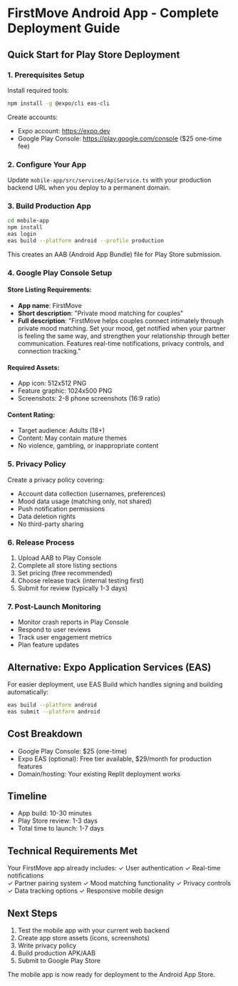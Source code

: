 # FirstMove Android App - Complete Deployment Guide

## Quick Start for Play Store Deployment

### 1. Prerequisites Setup

Install required tools:
```bash
npm install -g @expo/cli eas-cli
```

Create accounts:
- Expo account: https://expo.dev
- Google Play Console: https://play.google.com/console ($25 one-time fee)

### 2. Configure Your App

Update `mobile-app/src/services/ApiService.ts` with your production backend URL when you deploy to a permanent domain.

### 3. Build Production App

```bash
cd mobile-app
npm install
eas login
eas build --platform android --profile production
```

This creates an AAB (Android App Bundle) file for Play Store submission.

### 4. Google Play Console Setup

#### Store Listing Requirements:
- **App name**: FirstMove
- **Short description**: "Private mood matching for couples"
- **Full description**: 
  "FirstMove helps couples connect intimately through private mood matching. Set your mood, get notified when your partner is feeling the same way, and strengthen your relationship through better communication. Features real-time notifications, privacy controls, and connection tracking."

#### Required Assets:
- App icon: 512x512 PNG
- Feature graphic: 1024x500 PNG  
- Screenshots: 2-8 phone screenshots (16:9 ratio)

#### Content Rating:
- Target audience: Adults (18+)
- Content: May contain mature themes
- No violence, gambling, or inappropriate content

### 5. Privacy Policy

Create a privacy policy covering:
- Account data collection (usernames, preferences)
- Mood data usage (matching only, not shared)
- Push notification permissions
- Data deletion rights
- No third-party sharing

### 6. Release Process

1. Upload AAB to Play Console
2. Complete all store listing sections
3. Set pricing (free recommended)
4. Choose release track (internal testing first)
5. Submit for review (typically 1-3 days)

### 7. Post-Launch Monitoring

- Monitor crash reports in Play Console
- Respond to user reviews
- Track user engagement metrics
- Plan feature updates

## Alternative: Expo Application Services (EAS)

For easier deployment, use EAS Build which handles signing and building automatically:

```bash
eas build --platform android
eas submit --platform android
```

## Cost Breakdown

- Google Play Console: $25 (one-time)
- Expo EAS (optional): Free tier available, $29/month for production features
- Domain/hosting: Your existing Replit deployment works

## Timeline

- App build: 10-30 minutes
- Play Store review: 1-3 days
- Total time to launch: 1-7 days

## Technical Requirements Met

Your FirstMove app already includes:
✓ User authentication
✓ Real-time notifications  
✓ Partner pairing system
✓ Mood matching functionality
✓ Privacy controls
✓ Data tracking options
✓ Responsive mobile design

## Next Steps

1. Test the mobile app with your current web backend
2. Create app store assets (icons, screenshots)
3. Write privacy policy
4. Build production APK/AAB
5. Submit to Google Play Store

The mobile app is now ready for deployment to the Android App Store.